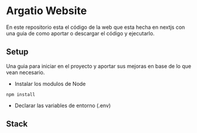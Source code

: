 # Argatio Website
En este repositorio esta el código de la web que esta hecha en nextjs con una guia de como aportar o descargar el código y ejecutarlo.

## Setup
Una guia para iniciar en el proyecto y aportar sus mejoras en base de lo que vean necesario.
- Instalar los modulos de Node

```shell
npm install
```
- Declarar las variables de entorno (.env)

## Stack